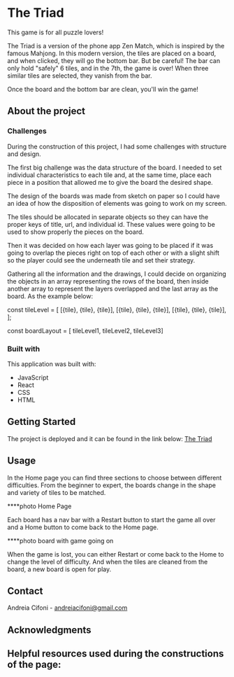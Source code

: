 # The Triad
This game is for all puzzle lovers! 

The Triad is a version of the phone app Zen Match, which is inspired by the famous Mahjong. In this modern version, the tiles are placed on a board, and when clicked, they will go the bottom bar. But be careful! The bar can only hold "safely" 6 tiles, and in the 7th, the game is over! When three similar tiles are selected, they vanish from the bar. 

Once the board and the bottom bar are clean, you'll win the game!


## About the project

### Challenges
During the construction of this project, I had some challenges with structure and design.

The first big challenge was the data structure of the board. I needed to set individual characteristics to each tile and, at the same time, place each piece in a position that allowed me to give the board the desired shape.

The design of the boards was made from sketch on paper so I could have an idea of how the disposition of elements was going to work on my screen.

The tiles should be allocated in separate objects so they can have the proper keys of title, url, and individual id. These values were going to be used to show properly the pieces on the board.

Then it was decided on how each layer was going to be placed if it was going to overlap the pieces right on top of each other or with a slight shift so the player could see the underneath tile and set their strategy.

Gathering all the information and the drawings, I could decide on organizing the objects in an array representing the rows of the board, then inside another array to represent the layers overlapped and the last array as the board. As the example below:

const tileLevel = [
  [{tile}, {tile}, {tile}],
  [{tile}, {tile}, {tile}],
  [{tile}, {tile}, {tile}],
];

const boardLayout = [ tileLevel1, tileLevel2, tileLevel3]
    
### Built with
This application was built with:

* JavaScript
* React
* CSS
* HTML


## Getting Started
The project is deployed and it can be found in the link below:
[The Triad](https://AndreiaCifoni.github.io/TheTriad)

## Usage
In the Home page you can find three sections to choose between different difficulties. From the beginner to expert, the boards change in the shape and variety of tiles to be matched.

****photo Home Page

Each board has a nav bar with a Restart button to start the game all over and a Home button to come back to the Home page.

****photo board with game going on

When the game is lost, you can either Restart or come back to the Home to change the level of difficulty.
And when the tiles are cleaned from the board, a new board is open for play.


## Contact
Andreia Cifoni - andreiacifoni@gmail.com


## Acknowledgments
Helpful resources used during the constructions of the page:
- 




